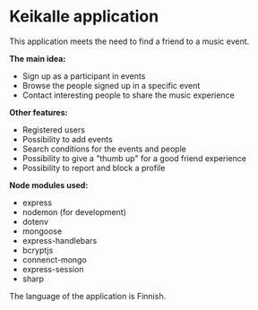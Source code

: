 # Keikalle application

This application meets the need to find a friend to a music event.

**The main idea:**
- Sign up as a participant in events
- Browse the people signed up in a specific event
- Contact interesting people to share the music experience

**Other features:**
- Registered users
- Possibility to add events
- Search conditions for the events and people
- Possibility to give a "thumb up" for a good friend experience
- Possibility to report and block a profile

**Node modules used:**
- express
- nodemon (for development)
- dotenv
- mongoose
- express-handlebars
- bcryptjs
- connenct-mongo
- express-session
- sharp

The language of the application is Finnish.
